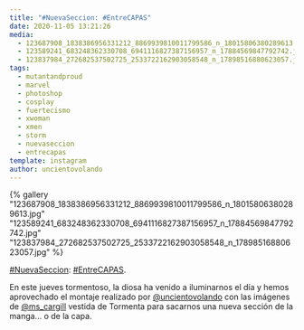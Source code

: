 ```yaml
---
title: "#NuevaSeccion: #EntreCAPAS"
date: 2020-11-05 13:21:26
media: 
  - 123687908_1838386956331212_8869939810011799586_n_18015806380289613.jpg
  - 123589241_683248362330708_6941116827387156957_n_17884569847792742.jpg
  - 123837984_272682537502725_2533722162903058548_n_17898516880623057.jpg
tags: 
  - mutantandproud
  - marvel
  - photoshop
  - cosplay
  - fuertecismo
  - xwoman
  - xmen
  - storm
  - nuevaseccion
  - entrecapas
template: instagram
author: uncientovolando
---
```


{% gallery "123687908_1838386956331212_8869939810011799586_n_18015806380289613.jpg" "123589241_683248362330708_6941116827387156957_n_17884569847792742.jpg" "123837984_272682537502725_2533722162903058548_n_17898516880623057.jpg" %}

[#NuevaSeccion](/etiquetas/nuevaseccion): [#EntreCAPAS](/etiquetas/entrecapas).

En este jueves tormentoso, la diosa ha venido a iluminarnos el día y hemos aprovechado el montaje realizado por [@uncientovolando](https://instagram.com/uncientovolando) con las imágenes de [@ms_cargill](https://instagram.com/ms_cargill) vestida de Tormenta para sacarnos una nueva sección de la manga... o de la capa.

